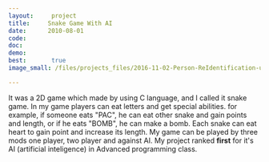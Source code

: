 ```yaml
---
layout:     project
title:     Snake Game With AI 
date:      2010-08-01
code:  
doc:        
demo:
best:       true
image_small: /files/projects_files/2016-11-02-Person-ReIdentification-using-Point-Cloud.png

---
```

It was a 2D game which made by using C language, and I called it snake game. In my game players can eat letters and get special abilities. for example, if someone eats "PAC", he can eat other snake and gain points and length, or if he eats "BOMB", he can make a bomb. Each snake can eat heart to gain point and increase its length. My game can be played by three mods one player, two player and against AI. My project ranked <b>first</b> for it's AI (artificial inteligence)  in Advanced programming class. 
